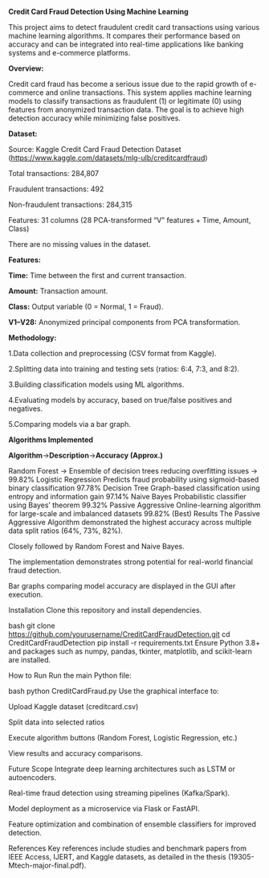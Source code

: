**Credit Card Fraud Detection Using Machine Learning**

   This project aims to detect fraudulent credit card transactions using various machine learning algorithms. It compares their performance based on accuracy and can be integrated into real-time applications like banking systems and e-commerce platforms.

**Overview:**

  Credit card fraud has become a serious issue due to the rapid growth of e-commerce and online transactions.
   This system applies machine learning models to classify transactions as fraudulent (1) or legitimate (0) using features from anonymized transaction data.
  The goal is to achieve high detection accuracy while minimizing false positives.

**Dataset:**

Source: Kaggle Credit Card Fraud Detection Dataset (https://www.kaggle.com/datasets/mlg-ulb/creditcardfraud)

Total transactions: 284,807

Fraudulent transactions: 492

Non-fraudulent transactions: 284,315

Features: 31 columns (28 PCA-transformed “V” features + Time, Amount, Class)

There are no missing values in the dataset.

**Features:**

**Time:** Time between the first and current transaction.

**Amount:** Transaction amount.

**Class:** Output variable (0 = Normal, 1 = Fraud).

**V1–V28:** Anonymized principal components from PCA transformation.


**Methodology:**

1.Data collection and preprocessing (CSV format from Kaggle).

2.Splitting data into training and testing sets (ratios: 6:4, 7:3, and 8:2).

3.Building classification models using ML algorithms.

4.Evaluating models by accuracy, based on true/false positives and negatives.

5.Comparing models via a bar graph.

**Algorithms Implemented**

**Algorithm**->**Description**->**Accuracy (Approx.)**

Random Forest -> Ensemble of decision trees reducing overfitting issues	-> 99.82%
Logistic Regression	Predicts fraud probability using sigmoid-based binary classification	97.78%
Decision Tree	Graph-based classification using entropy and information gain	97.14%
Naive Bayes	Probabilistic classifier using Bayes’ theorem	99.32%
Passive Aggressive	Online-learning algorithm for large-scale and imbalanced datasets	99.82% (Best)
Results
The Passive Aggressive Algorithm demonstrated the highest accuracy across multiple data split ratios (64%, 73%, 82%).

Closely followed by Random Forest and Naive Bayes.

The implementation demonstrates strong potential for real-world financial fraud detection.

Bar graphs comparing model accuracy are displayed in the GUI after execution.

Installation
Clone this repository and install dependencies.

bash
git clone https://github.com/yourusername/CreditCardFraudDetection.git
cd CreditCardFraudDetection
pip install -r requirements.txt
Ensure Python 3.8+ and packages such as numpy, pandas, tkinter, matplotlib, and scikit-learn are installed.

How to Run
Run the main Python file:

bash
python CreditCardFraud.py
Use the graphical interface to:

Upload Kaggle dataset (creditcard.csv)

Split data into selected ratios

Execute algorithm buttons (Random Forest, Logistic Regression, etc.)

View results and accuracy comparisons.

Future Scope
Integrate deep learning architectures such as LSTM or autoencoders.

Real-time fraud detection using streaming pipelines (Kafka/Spark).

Model deployment as a microservice via Flask or FastAPI.

Feature optimization and combination of ensemble classifiers for improved detection.

References
Key references include studies and benchmark papers from IEEE Access, IJERT, and Kaggle datasets, as detailed in the thesis (19305-Mtech-major-final.pdf).
